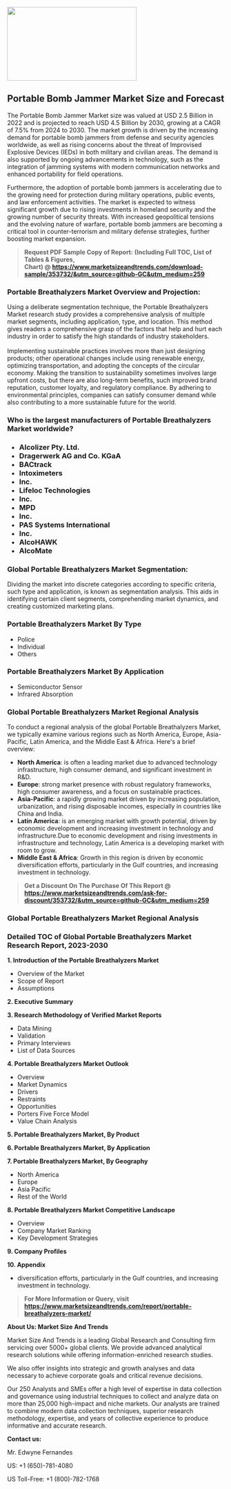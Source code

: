 <p><img class="alignnone size-medium wp-image-20088" src="https://ffe5etoiles.com/wp-content/uploads/2024/12/MST1-300x171.png" alt="" width="300" height="171" /></p><h2>Portable Bomb Jammer Market Size and Forecast</h2><p>The Portable Bomb Jammer Market size was valued at USD 2.5 Billion in 2022 and is projected to reach USD 4.5 Billion by 2030, growing at a CAGR of 7.5% from 2024 to 2030. The market growth is driven by the increasing demand for portable bomb jammers from defense and security agencies worldwide, as well as rising concerns about the threat of Improvised Explosive Devices (IEDs) in both military and civilian areas. The demand is also supported by ongoing advancements in technology, such as the integration of jamming systems with modern communication networks and enhanced portability for field operations.</p><p>Furthermore, the adoption of portable bomb jammers is accelerating due to the growing need for protection during military operations, public events, and law enforcement activities. The market is expected to witness significant growth due to rising investments in homeland security and the growing number of security threats. With increased geopolitical tensions and the evolving nature of warfare, portable bomb jammers are becoming a critical tool in counter-terrorism and military defense strategies, further boosting market expansion.</p></p><blockquote id="" class=""><strong>Request PDF Sample Copy of Report: (Including Full TOC, List of Tables &amp; Figures, Chart)&nbsp;@&nbsp;<strong><a href="https://www.marketsizeandtrends.com/download-sample/353732/&utm_source=github-GC&utm_medium=259" target="_blank">https://www.marketsizeandtrends.com/download-sample/353732/&utm_source=github-GC&utm_medium=259</a></strong></strong></blockquote><h3 id="" class="">Portable Breathalyzers Market&nbsp;Overview and Projection:</h3><p id="" class="">Using a deliberate segmentation technique, the Portable Breathalyzers Market research study provides a comprehensive analysis of multiple market segments, including application, type, and location. This method gives readers a comprehensive grasp of the factors that help and hurt each industry in order to satisfy the high standards of industry stakeholders. <br /> <br />Implementing sustainable practices involves more than just designing products; other operational changes include using renewable energy, optimizing transportation, and adopting the concepts of the circular economy. Making the transition to sustainability sometimes involves large upfront costs, but there are also long-term benefits, such improved brand reputation, customer loyalty, and regulatory compliance. By adhering to environmental principles, companies can satisfy consumer demand while also contributing to a more sustainable future for the world.</p><h3 id="" class="">Who is the largest manufacturers of&nbsp;Portable Breathalyzers Market worldwide?</h3><h3 class=""><p><ul><li>Alcolizer Pty. Ltd. </li><li> Dragerwerk AG and Co. KGaA </li><li> BACtrack </li><li> Intoximeters </li><li> Inc. </li><li> Lifeloc Technologies </li><li> Inc. </li><li> MPD </li><li> Inc. </li><li> PAS Systems International </li><li> Inc. </li><li> AlcoHAWK </li><li> AlcoMate</li></ul></p></h3><h3 id="" class="">Global&nbsp;Portable Breathalyzers Market Segmentation:</h3><p id="" class="">Dividing the market into discrete categories according to specific criteria, such type and application, is known as segmentation analysis. This aids in identifying certain client segments, comprehending market dynamics, and creating customized marketing plans.</p><h3 id="" class="">Portable Breathalyzers Market&nbsp;By Type</h3><p><p><ul><li>Police</li><li> Individual</li><li> Others</p></li></ul></p></p><h3 id="" class="">Portable Breathalyzers Market&nbsp;By Application</h3><p class=""><p><ul><li>Semiconductor Sensor</li><li> Infrared Absorption</li></ul></p></p><h3 id="" class="">Global Portable Breathalyzers Market Regional Analysis</h3><p id="" class="">To conduct a regional analysis of the global Portable Breathalyzers Market, we typically examine various regions such as North America, Europe, Asia-Pacific, Latin America, and the Middle East &amp; Africa. Here's a brief overview:</p><ul><li><strong>North America</strong>: is often a leading market due to advanced technology infrastructure, high consumer demand, and significant investment in R&amp;D.</li><li><strong>Europe</strong>: strong market presence with robust regulatory frameworks, high consumer awareness, and a focus on sustainable practices.</li><li><strong>Asia-Pacific</strong>: a rapidly growing market driven by increasing population, urbanization, and rising disposable incomes, especially in countries like China and India.</li><li><strong>Latin America</strong>: is an emerging market with growth potential, driven by economic development and increasing investment in technology and infrastructure.Due to economic development and rising investments in infrastructure and technology, Latin America is a developing market with room to grow.</li><li><strong>Middle East &amp; Africa</strong>: Growth in this region is driven by economic diversification efforts, particularly in the Gulf countries, and increasing investment in technology.</li></ul><blockquote id="" class=""><strong>Get a Discount On The Purchase Of This Report @ <strong><a href="https://www.marketsizeandtrends.com/ask-for-discount/353732/&utm_source=github-GC&utm_medium=259" target="_blank">https://www.marketsizeandtrends.com/ask-for-discount/353732/&utm_source=github-GC&utm_medium=259</a></strong></strong></blockquote><h3 id="" class="">Global Portable Breathalyzers Market Regional Analysis</h3><h3 id="" class="">Detailed TOC of Global Portable Breathalyzers Market Research Report, 2023-2030</h3><p id="" class=""><strong>1. Introduction of the Portable Breathalyzers Market</strong></p><ul><li>Overview of the Market</li><li>Scope of Report</li><li>Assumptions</li></ul><p id="" class=""><strong>2. Executive Summary</strong></p><p id="" class=""><strong>3. Research Methodology of Verified Market Reports</strong></p><ul><li>Data Mining</li><li>Validation</li><li>Primary Interviews</li><li>List of Data Sources</li></ul><p id="" class=""><strong>4. Portable Breathalyzers Market Outlook</strong></p><ul><li>Overview</li><li>Market Dynamics</li><li>Drivers</li><li>Restraints</li><li>Opportunities</li><li>Porters Five Force Model</li><li>Value Chain Analysis</li></ul><p id="" class=""><strong>5. Portable Breathalyzers Market, By Product</strong></p><p id="" class=""><strong>6. Portable Breathalyzers Market, By Application</strong></p><p id="" class=""><strong>7. Portable Breathalyzers Market, By Geography</strong></p><ul><li>North America</li><li>Europe</li><li>Asia Pacific</li><li>Rest of the World</li></ul><p id="" class=""><strong>8. Portable Breathalyzers Market Competitive Landscape</strong></p><ul><li>Overview</li><li>Company Market Ranking</li><li>Key Development Strategies</li></ul><p id="" class=""><strong>9. Company Profiles</strong></p><p id="" class=""><strong>10. Appendix</strong></p><ul><li>diversification efforts, particularly in the Gulf countries, and increasing investment in technology.</li></ul><blockquote id="" class=""><strong>For More Information or Query, visit <strong><strong><a href="https://www.marketsizeandtrends.com/report/portable-breathalyzers-market/" target="_blank">https://www.marketsizeandtrends.com/report/portable-breathalyzers-market/</a></strong></strong></strong></blockquote><p id="" class=""><strong>About Us: Market Size And Trends</strong></p><p id="" class="">Market Size And Trends is a leading Global Research and Consulting firm servicing over 5000+ global clients. We provide advanced analytical research solutions while offering information-enriched research studies.</p><p id="" class="">We also offer insights into strategic and growth analyses and data necessary to achieve corporate goals and critical revenue decisions.</p><p id="" class="">Our 250 Analysts and SMEs offer a high level of expertise in data collection and governance using industrial techniques to collect and analyze data on more than 25,000 high-impact and niche markets. Our analysts are trained to combine modern data collection techniques, superior research methodology, expertise, and years of collective experience to produce informative and accurate research.</p><p id="" class=""><strong>Contact us:</strong></p><p id="" class="">Mr. Edwyne Fernandes</p><p id="" class="">US: +1 (650)-781-4080</p><p id="" class="">US Toll-Free: +1 (800)-782-1768</p>
